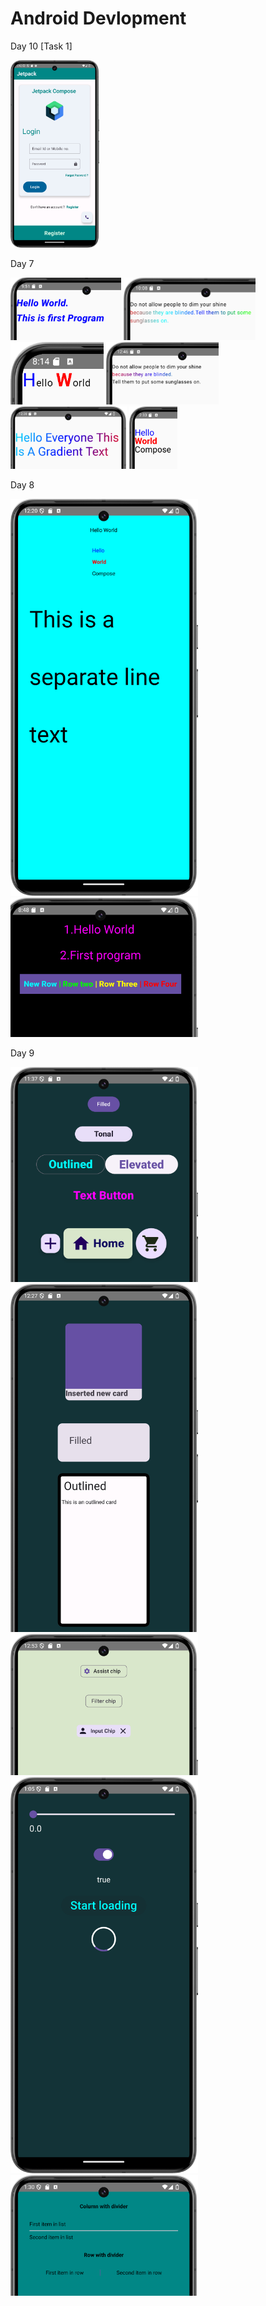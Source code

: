 <h1>Android Devlopment</h1>
<p>Day 10 [Task 1]</p>
<img src="Project_ss/Task1.png" height="300px">
<p>Day 7</p>
<img src="Project_ss/one.png" height="100px">
<img src="Project_ss/two.png" alt="" height="100px" width="">
<img src="Project_ss/three.png" alt="" height="100px" width="">
<img src="Project_ss/span.png" alt="" height="100px" width="">
<img src="Project_ss/gradient.png" alt="" height="100px" width="">
<img src="Project_ss/col_text.png" alt="" height="100px" width="">
<p>Day 8</p>
<img src="Project_ss/Day7.png" height="" width="300px">
<img src="Project_ss/AlignTry1.png" alt="" height="" width="300px">
<p>Day 9</p>
<img src="Project_ss/Buttons.png" height=""  width="300px">
<img src="Project_ss/Card.png" alt="" height=""  width="300px">
<img src="Project_ss/Chip.png" alt="" height=""  width="300px">
<img src="Project_ss/Slider_Switch_Loader.png" alt="" height=""  width="300px">
<img src="Project_ss/Divider.png" alt="" height=""  width="300px">
